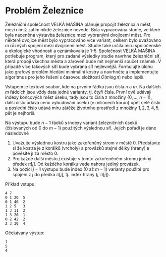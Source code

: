 # Problém Železnice 

Železniční společnost VELKÁ MAŠINA plánuje propojit železnicí $n$ měst, mezi nimiž zatím nikde železnice nevede. Byla vypracována studie, 
ve které byla naceněna výstavba železnice mezi vybranými dvojicemi měst. 
Pro některé dvojice měst bylo vypracováno více variant, celkem bylo uvažováno $m$ různých spojení mezi dvojicemi měst. 
Studie také určila míru spoločenské a ekologické vhodnosti a oznámkovala je 1-5. 
Společnost VELKÁ MAŠINA potřebuje program, který pro zadané výsledky studie navrhne železniční síť, která propojí všechna města
a zároveň bude mít nejmenší součet známek. V případě více takových síťí bude vybrána síť nejlevnější.
Formulujte úlohu jako grafový problém hledání minimální kostry a navrhněte a implementujte algoritmus pro jeho řešení s časovou složitostí $O(m \log n)$ nebo lepší.

Vstupem je textový soubor, kde na prvním řádku jsou čísla $n$ a $m$. Na dalších $m$ řádcích jsou vždy data jedné varianty, tj. čtyři čísla. 
První dvě udávají indexy koncových měst úseku, tady jsou to čísla z množiny $\{0,\dots,n-1\}$, další číslo udává cenu vybudování úseku (v miliónech korun) 
opět celé číslo a poslední číslo udává míru zátěže životního prostředí z množiny ${1,2,3,4,5}$, pět je nejhorší. 

Na výstupu bude $n-1$ řádků s indexy variant železničních úseků (číslovaných od $0$ do $m-1$) použitých výslednou síť. Jejich pořadí je dáno následovně

1. Uvažujte výslednou kostru jako zakořeněný strom v městě $0$. Představte si že kostra je z korálků (vrcholy) a provázků stejné délky (hrany) a pověsíte jí za město $0$.
2. Pro každé další město $j$ existuje v tomto zakořeněném stromu jediný předek $\pi[j]$. Od každého korálku vede nahoru jediný provázek.
3.   Na pozici $j-1$ výstupu bude index ($0$ až $m-1$) varianty použité pro spojení z $j$ do předka $\pi[j]$, tj. index hrany $(j, \pi[j])$.




Příklad vstupu:
```
4 7
0 1 20  5
0 1 40  2
1 2 5   3
1 3 11  2
1 3 20  1
0 2 42  2 
2 3 30  4
```



Očekávaný výstup:
```
1
5
4
```


